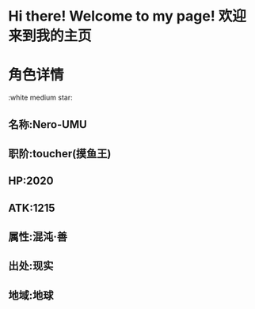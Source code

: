 # Hi there! Welcome to my page! 欢迎来到我的主页
# 角色详情
:white medium star:
## 名称:Nero-UMU
## 职阶:toucher(摸鱼王)
## HP:2020
## ATK:1215
## 属性:混沌·善
## 出处:现实
## 地域:地球


